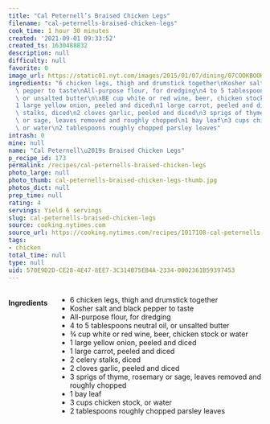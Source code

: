 ```yaml
---
title: "Cal Peternell’s Braised Chicken Legs"
filename: "cal-peternells-braised-chicken-legs"
cook_time: 1 hour 30 minutes
created: '2021-09-01 09:33:52'
created_ts: 1630488832
description: null
difficulty: null
favorite: 0
image_url: https://static01.nyt.com/images/2015/01/07/dining/07COOKBOOKTWELVERECIPES2/07COOKBOOKTWELVERECIPES2-articleLarge.jpg
ingredients: "6 chicken legs, thigh and drumstick together\nKosher salt and black\
  \ pepper to taste\nAll-purpose flour, for dredging\n4 to 5 tablespoons neutral oil,\
  \ or unsalted butter\n\xBE cup white or red wine, beer, chicken stock or water\n\
  1 large yellow onion, peeled and diced\n1 large carrot, peeled and diced\n2 celery\
  \ stalks, diced\n2 cloves garlic, peeled and diced\n3 sprigs of thyme, rosemary\
  \ or sage, leaves removed and roughly chopped\n1 bay leaf\n3 cups chicken stock,\
  \ or water\n2 tablespoons roughly chopped parsley leaves"
intrash: 0
mine: null
name: "Cal Peternell\u2019s Braised Chicken Legs"
p_recipe_id: 173
permalink: /recipes/cal-peternells-braised-chicken-legs
photo_large: null
photo_thumb: cal-peternells-braised-chicken-legs-thumb.jpg
photos_dict: null
prep_time: null
rating: 4
servings: Yield 6 servings
slug: cal-peternells-braised-chicken-legs
source: cooking.nytimes.com
source_url: https://cooking.nytimes.com/recipes/1017108-cal-peternells-braised-chicken-legs
tags:
- chicken
total_time: null
type: null
uid: 570E9D2D-CE28-4E47-8EE7-3C314B75EB4A-2334-0002361B59397453
---
```

<div class="large-8 medium-7 columns" id="writeup">	</div><!-- #writeup -->
</div><!-- #row-one -->
<div class="row" id="row-two">	<div class="medium-4 small-5 columns" id="ingredients"><h4>Ingredients</h4><div class="box box-ingredients content"><ul>
<li>6 chicken legs, thigh and drumstick together</li>
<li>Kosher salt and black pepper to taste</li>
<li>All-purpose flour, for dredging</li>
<li>4 to 5 tablespoons neutral oil, or unsalted butter</li>
<li>¾ cup white or red wine, beer, chicken stock or water</li>
<li>1 large yellow onion, peeled and diced</li>
<li>1 large carrot, peeled and diced</li>
<li>2 celery stalks, diced</li>
<li>2 cloves garlic, peeled and diced</li>
<li>3 sprigs of thyme, rosemary or sage, leaves removed and roughly chopped</li>
<li>1 bay leaf</li>
<li>3 cups chicken stock, or water</li>
<li>2 tablespoons roughly chopped parsley leaves</li>
</ul>
</div>	</div>	<div class="medium-6 small-7 columns" id="directions">	</div>